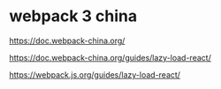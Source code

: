 # webpack 3 china

https://doc.webpack-china.org/

https://doc.webpack-china.org/guides/lazy-load-react/



https://webpack.js.org/guides/lazy-load-react/









